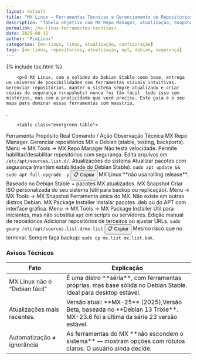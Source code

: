 ```yaml
---
layout: default
title: "MX Linux – Ferramentas Técnicas e Gerenciamento de Repositórios"
description: "Tabela objetiva com MX Repo Manager, atualização, Snapshot e edição de repositórios — sem linguagem informal, só referência técnica."
permalink: /mx-linux-ferramentas-tecnicas/
date: 2025-08-12
author: "PioLinux"
categories: [mx-linux, linux, atualização, configuração]
tags: [mx-linux, repositórios, atualização, apt, debian, segurança]
---
```


{% include toc.html %}


<section class="post-content">
        
        <p>O MX Linux, com a solidez do Debian Stable como base, entrega um universo de possibilidades com ferramentas visuais intuitivas. Gerenciar repositórios, manter o sistema sempre atualizado e criar cópias de segurança (snapshots) nunca foi tão fácil  tudo isso sem mistérios, mas com a praticidade que você precisa. Este guia é o seu mapa para dominar essas ferramentas com maestria.
.</p>
        
        
        <table class="evergreen-table">
  <thead>
    <tr>
      <th>Ferramenta</th>
      <th>Propósito Real</th>
      <th>Comando / Ação</th>
      <th>Observação Técnica</th>
    </tr>
  </thead>
  <tbody>
    <tr>
      <td data-label="Ferramenta">MX Repo Manager.</td>
      <td data-label="Propósito Real">Gerenciar repositórios MX e Debian (stable, testing, backports).</td>
      <td data-label="Comandos / Ações">
        Menu → MX Tools → MX Repo Manager
      </td>
      <td data-label="Observações Técnicas">Não testa velocidade. Permite habilitar/desabilitar repositórios com segurança. Edita arquivos em <code>/etc/apt/sources.list.d/</code>.</td>
    </tr>
    <tr>
      <td data-label="Ferramenta">Atualizações do sistema</td>
      <td data-label="Propósito Real">Atualizar pacotes com segurança (mantém estabilidade do Debian Stable).</td>
      <td data-label="Comando / Ação">
        <code>sudo apt update && sudo apt full-upgrade -y</code>
        <button class="copy-btn" data-command="sudo apt update && sudo apt full-upgrade -y">📋 Copiar</button>
      </td>
      <td data-label="Observação Técnica">MX Linux **não usa rolling release**. Baseado no Debian Stable + pacotes MX atualizados.</td>
    </tr>
    <tr>
      <td data-label="Ferramenta">MX Snapshot</td>
      <td data-label="Propósito Real">Criar ISO personalizada do seu sistema (útil para backup ou replicação).</td>
      <td data-label="Comando / Ação">
        Menu → MX Tools → MX Snapshot
      </td>
      <td data-label="Observação Técnica">Ferramenta única do MX. Não existe em outras distros Debian.</td>
    </tr>
    <tr>
      <td data-label="Ferramenta">MX Package Installer</td>
      <td data-label="Propósito Real">Instalar pacotes .deb ou do APT com interface gráfica.</td>
      <td data-label="Comando / Ação">
        Menu → MX Tools → MX Package Installer
      </td>
      <td data-label="Observação Técnica">Útil para iniciantes, mas não substitui <code>apt</code> em scripts ou servidores.</td>
    </tr>
    <tr>
      <td data-label="Ferramenta">Edição manual de repositórios</td>
      <td data-label="Propósito Real">Adicionar repositórios de terceiros ou ajustar URLs.</td>
      <td data-label="Comando / Ação">
        <code>sudo geany /etc/apt/sources.list.d/mx.list</code>
        <button class="copy-btn" data-command="sudo geany /etc/apt/sources.list.d/mx.list">📋 Copiar</button>
      </td>
      <td data-label="Observação Técnica">Mesmo risco que no terminal. Sempre faça backup: <code>sudo cp mx.list mx.list.bak</code>.</td>
    </tr>
  </tbody>
</table>

<h3 id="avisos">Avisos Técnicos</h3>
<table class="evergreen-table">
  <thead>
    <tr>
      <th>Fato</th>
      <th>Explicação</th>
    </tr>
  </thead>
  <tbody>
    <tr>
      <td data-label="Fato">MX Linux não é “Debian fácil”</td>
      <td data-label="Explicação">É uma distro **séria**, com ferramentas próprias, mas base sólida no Debian Stable. Ideal para desktop estável.</td>
    </tr>
    <tr>
      <td data-label="Fato">Atualizações mais recentes.</td>
      <td data-label="Explicação">Versão atual: **MX-25** (2025),Versão Beta, baseada no **Debian 13 Trixie**. MX-23.6 foi a última da série 23 versão estável.</td>
    </tr>
    <tr>
      <td data-label="Fato">Automatização ≠ ignorância</td>
      <td data-label="Explicação">As ferramentas do MX **não escondem o sistema** — mostram opções com rótulos claros. O usuário ainda decide.</td>
    </tr>
  </tbody>
</table>
        
            
</section>




<script>
document.addEventListener('click', function(e) {
  if (e.target.matches('.copy-btn')) {
    const cmd = e.target.dataset.command; // ← aqui estava "cmd", agora é "command"
    if (cmd) {
      navigator.clipboard.writeText(cmd).then(() => {
        const original = e.target.textContent;
        e.target.textContent = '✓ Copiado!';
        setTimeout(() => e.target.textContent = original, 1500);
      }).catch(err => {
        console.warn('Falha ao copiar:', err);
      });
    }
  }
});
</script>
